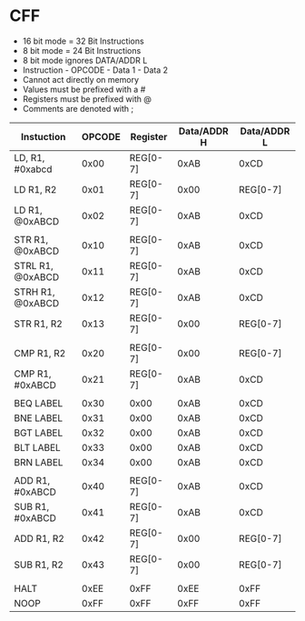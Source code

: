 # CFF

- 16 bit mode = 32 Bit Instructions
- 8 bit mode = 24 Bit Instructions
- 8 bit mode ignores DATA/ADDR L
- Instruction - OPCODE - Data 1 - Data 2 
- Cannot act directly on memory 
- Values must be prefixed with a # 
- Registers must be prefixed with @ 
- Comments are denoted with ; 

| Instuction         | OPCODE | Register | Data/ADDR H | Data/ADDR L |
| ------------------ | ------ | -------- | ----------- | ----------- |
| LD, R1, #0xabcd     | 0x00   | REG[0-7] | 0xAB        | 0xCD        |
| LD R1, R2        | 0x01   | REG[0-7] | 0x00        | REG[0-7]    |
| LD R1, @0xABCD   | 0x02   | REG[0-7] | 0xAB        | 0xCD        |
|                    |        |          |             |             |
| STR R1, @0xABCD  | 0x10   | REG[0-7] | 0xAB        | 0xCD        |
| STRL R1, @0xABCD | 0x11   | REG[0-7] | 0xAB        | 0xCD        |
| STRH R1, @0xABCD | 0x12   | REG[0-7] | 0xAB        | 0xCD        |
| STR R1, R2       | 0x13   | REG[0-7] | 0x00        | REG[0-7]    |
|                    |        |          |             |             |
| CMP R1, R2         | 0x20   | REG[0-7] | 0x00        | REG[0-7]    |
| CMP R1, #0xABCD     | 0x21   | REG[0-7] | 0xAB        | 0xCD        |
|                    |        |          |             |             |
| BEQ LABEL          | 0x30   | 0x00     | 0xAB        | 0xCD        |
| BNE LABEL          | 0x31   | 0x00     | 0xAB        | 0xCD        |
| BGT LABEL          | 0x32   | 0x00     | 0xAB        | 0xCD        |
| BLT LABEL          | 0x33   | 0x00     | 0xAB        | 0xCD        |
| BRN LABEL          | 0x34   | 0x00     | 0xAB        | 0xCD        |
|                    |        |          |             |             |
| ADD R1, #0xABCD     | 0x40   | REG[0-7] | 0xAB        | 0xCD        |
| SUB R1, #0xABCD     | 0x41   | REG[0-7] | 0xAB        | 0xCD        |
| ADD R1, R2         | 0x42   | REG[0-7] | 0x00        | REG[0-7]    |
| SUB R1, R2         | 0x43   | REG[0-7] | 0x00        | REG[0-7]    |
|                    |        |          |             |             |
| HALT               | 0xEE   | 0xFF     | 0xEE        | 0xFF        |
| NOOP               | 0xFF   | 0xFF     | 0xFF        | 0xFF        |
